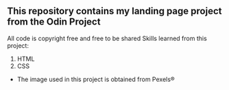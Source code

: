 ## This repository contains my landing page project from the Odin Project 
All code is copyright free and free to be shared 
Skills learned from this project:
1. HTML
2. CSS
* The image used in this project is obtained from Pexels®
